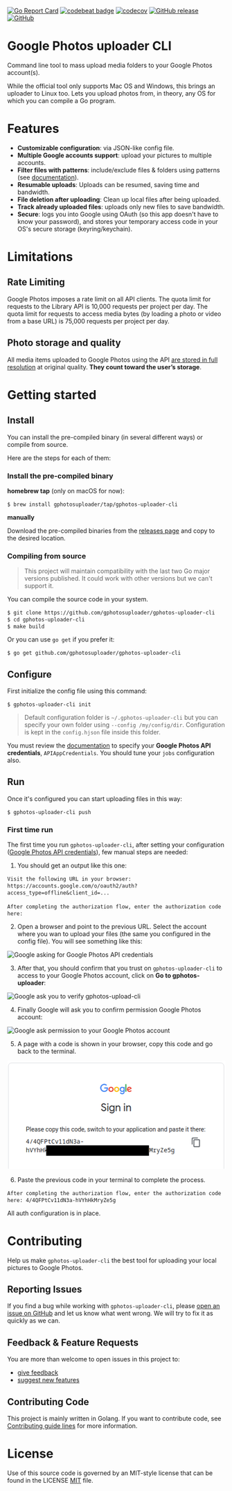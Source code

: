 [![Go Report Card](https://goreportcard.com/badge/github.com/gphotosuploader/gphotos-uploader-cli)](https://goreportcard.com/report/github.com/gphotosuploader/gphotos-uploader-cli)
[![codebeat badge](https://codebeat.co/badges/9f3561ad-2838-456e-bc92-68988eeb376b)](https://codebeat.co/projects/github-com-gphotosuploader-gphotos-uploader-cli-master)
[![codecov](https://codecov.io/gh/gphotosuploader/gphotos-uploader-cli/branch/master/graph/badge.svg)](https://codecov.io/gh/gphotosuploader/gphotos-uploader-cli)
[![GitHub release](https://img.shields.io/github/release/gphotosuploader/gphotos-uploader-cli.svg)](https://github.com/gphotosuploader/gphotos-uploader-cli/releases/latest)
[![GitHub](https://img.shields.io/github/license/gphotosuploader/gphotos-uploader-cli.svg)](LICENSE)
<!--- [![Snap Status](https://build.snapcraft.io/badge/gphotosuploader/gphotos-uploader-cli.svg)](https://build.snapcraft.io/user/gphotosuploader/gphotos-uploader-cli) --->

# Google Photos uploader CLI

Command line tool to mass upload media folders to your Google Photos account(s).    

While the official tool only supports Mac OS and Windows, this brings an uploader to Linux too. Lets you upload photos from, in theory, any OS for which you can compile a Go program.     

# Features

- **Customizable configuration**: via JSON-like config file.
- **Multiple Google accounts support**: upload your pictures to multiple accounts.
- **Filter files with patterns**: include/exclude files & folders using patterns (see [documentation](.docs/configuration.md)).
- **Resumable uploads**: Uploads can be resumed, saving time and bandwidth. 
- **File deletion after uploading**: Clean up local files after being uploaded.
- **Track already uploaded files**: uploads only new files to save bandwidth.
- **Secure**: logs you into Google using OAuth (so this app doesn't have to know your password), and stores your temporary access code in your OS's secure storage (keyring/keychain).

# Limitations
## Rate Limiting
Google Photos imposes a rate limit on all API clients. The quota limit for requests to the Library API is 10,000 requests per project per day. The quota limit for requests to access media bytes (by loading a photo or video from a base URL) is 75,000 requests per project per day.

## Photo storage and quality
All media items uploaded to Google Photos using the API [are stored in full resolution](https://support.google.com/photos/answer/6220791) at original quality. **They count toward the user’s storage**.

# Getting started

## Install
You can install the pre-compiled binary (in several different ways) or compile from source.

Here are the steps for each of them:

### Install the pre-compiled binary

**homebrew tap** (only on macOS for now):
```
$ brew install gphotosuploader/tap/gphotos-uploader-cli
```

**manually**

Download the pre-compiled binaries from the [releases page](https://github.com/gphotosuploader/gphotos-uploader-cli/releases/latest) and copy to the desired location.

### Compiling from source

> This project will maintain compatibility with the last two Go major versions published. It could work with other versions but we can't support it. 

You can compile the source code in your system.

```
$ git clone https://github.com/gphotosuploader/gphotos-uploader-cli
$ cd gphotos-uploader-cli
$ make build
```

Or you can use `go get` if you prefer it:

```
$ go get github.com/gphotosuploader/gphotos-uploader-cli
```

## Configure
First initialize the config file using this command:
```
$ gphotos-uploader-cli init
```

> Default configuration folder is `~/.gphotos-uploader-cli` but you can specify your own folder using `--config /my/config/dir`. Configuration is kept in the `config.hjson` file inside this folder.

You must review the [documentation](.docs/configuration.md) to specify your **Google Photos API credentials**, `APIAppCredentials`. You should tune your `jobs` configuration also.

## Run
Once it's configured you can start uploading files in this way:
``` 
$ gphotos-uploader-cli push
```

### First time run
The first time you run `gphotos-uploader-cli`, after setting your configuration ([Google Photos API credentials](.docs/configuration.md#APIAppCredentials)), few manual steps are needed:

1. You should get an output like this one:

```
Visit the following URL in your browser:
https://accounts.google.com/o/oauth2/auth?access_type=offline&client_id=...

After completing the authorization flow, enter the authorization code here:
```

2. Open a browser and point to the previous URL. Select the account where you wan to upload your files (the same you configured in the config file). You will see something like this:

![Google asking for Google Photos API credentials](.docs/images/ask_Google_Photos_API_credentials.png) 

3. After that, you should confirm that you trust on `gphotos-uploader-cli` to access to your Google Photos account, click on **Go to gphotos-uploader**:

![Google ask you to verify gphotos-upload-cli](.docs/images/ask_for_application_verification.png)

4. Finally Google will ask you to confirm permission Google Photos account:

![Google ask permission to your Google Photos account](.docs/images/ask_for_permission.png)

5. A page with a code is shown in your browser, copy this code and go back to the terminal.

![Final confirmation, all was good](.docs/images/final_confirmation.png)

6. Paste the previous code in your terminal to complete the process.

```
After completing the authorization flow, enter the authorization code here: 4/4QFPtCv11dN3a-hVYhHkMryZe5g
```

All auth configuration is in place.

# Contributing
Help us make `gphotos-uploader-cli` the best tool for uploading your local pictures to Google Photos.

## Reporting Issues
If you find a bug while working with `gphotos-uploader-cli`, please [open an issue on GitHub](https://github.com/gphotosuploader/gphotos-uploader-cli/issues/new?assignees=pacoorozco&labels=bug&template=bug_report.md) and let us know what went wrong. We will try to fix it as quickly as we can.

## Feedback & Feature Requests
You are more than welcome to open issues in this project to:

- [give feedback](https://github.com/gphotosuploader/gphotos-uploader-cli/issues/new?title=Feedback:)
- [suggest new features](https://github.com/gphotosuploader/gphotos-uploader-cli/issues/new?labels=feature+request&template=feature_request.md)

## Contributing Code
This project is mainly written in Golang. If you want to contribute code, see [Contributing guide lines](CONTRIBUTING.md) for more information.

# License
 
 Use of this source code is governed by an MIT-style license that can be found in the LICENSE [MIT](LICENSE) file.
